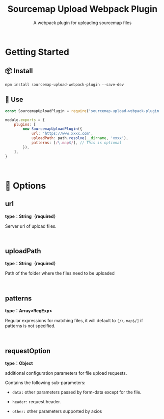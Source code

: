 <h1 align="center">Sourcemap Upload Webpack Plugin</h1>
<p align="center">A webpack plugin for uploading sourcemap files</p>

<br/>

# Getting Started

## 📦 Install

```console
npm install sourcemap-upload-webpack-plugin --save-dev
```

## 📝 Use

```js
const SourcemapUploadPlugin = require('sourcemap-upload-webpack-plugin ')

module.exports = {
	plugins: [
		new SourcemapUploadPlugin({
			url: 'https://www.xxxx.com',
			uploadPath: path.resolve(__dirname, 'xxxx'),
			patterns: [/\.map$/], // This is optional
		}),
	],
}
```

<br/>

# 📖 Options

## url

**type：String（required）**

Server url of upload files.

<br />

## uploadPath

**type：String（required）**

Path of the folder where the files need to be uploaded

<br />

## patterns

**type：Array\<RegExp>**

Regular expressions for matching files, it will default to `[/\.map$/]` if patterns is not specified.

<br />

## requestOption

**type：Object**

additional configuration parameters for file upload requests.

Contains the following sub-parameters:

-   `data:` other parameters passed by form-data except for the file.

-   `header:` request header.

-   `other:` other parameters supported by axios
